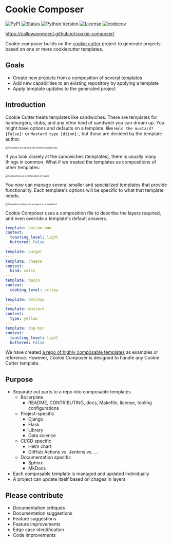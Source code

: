 # Cookie Composer

<!-- start-badges -->

[![PyPI](https://img.shields.io/pypi/v/cookie-composer)][pypi_]
[![Status](https://img.shields.io/pypi/status/cookie-composer)][status]
[![Python Version](https://img.shields.io/pypi/pyversions/cookie-composer)][python version]
[![License](https://img.shields.io/pypi/l/cookie-composer)][license]
[![codecov](https://codecov.io/gh/callowayproject/cookie-composer/branch/master/graph/badge.svg?token=YO2JQLV1OB)](https://codecov.io/gh/callowayproject/cookie-composer)

[pypi_]: https://pypi.org/project/cookie-composer/
[status]: https://pypi.org/project/cookie-composer/
[python version]: https://pypi.org/project/cookie-composer
[license]: https://github.com/{{cookiecutter.github_user}}/cookie-composer/blob/main/LICENSE
https://callowayproject.github.io/cookie-composer/

<!-- end-badges -->

Cookie composer builds on the [cookie cutter](https://github.com/cookiecutter/cookiecutter) project to generate projects based on one or more cookiecutter templates.

## Goals

- Create new projects from a composition of several templates
- Add new capabilities to an existing repository by applying a template
- Apply template updates to the generated project

## Introduction

Cookie Cutter treats templates like sandwiches. There are templates for hamburgers, clubs, and any other kind of sandwich you can dream up. You might have options and defaults on a template, like `Hold the mustard?[False]:` or `Mustard type [dijon]:`, but those are decided by the template author. 


<img src="https://raw.githubusercontent.com/coordt/cookie-composer/master/docsrc/_static/img/sandwiches.png" alt="Templates are treated like finished sandwiches" style="zoom:50%;" />

If you look closely at the sandwiches (templates), there is usually many things in common. What if we treated the templates as compositions of other templates:

<img src="https://raw.githubusercontent.com/coordt/cookie-composer/master/docsrc/_static/img/compositions.png" alt="Sandwiches as a composition of layers" style="zoom:50%;" />

You now can manage several smaller and specialized templates that provide functionality. Each template's options will be specific to what that template needs.

<img src="https://raw.githubusercontent.com/coordt/cookie-composer/master/docsrc/_static/img/layers.png" alt="Templates broken out as layers on a sandwich" style="zoom:50%;" />

Cookie Composer uses a composition file to describe the layers required, and even override a template's default answers.

```yaml
template: bottom-bun
context:
  toasting_level: light
  buttered: False
---
template: burger
---
template: cheese
context:
  kind: swiss
---
template: bacon
context:
  cooking_level: crispy
---
template: ketchup
---
template: mustard
context:
  type: yellow
---
template: top-bun
context:
  toasting_level: light
  buttered: False
```

We have created [a repo of highly composable templates](https://github.com/coordt/cookiecomposer-templates) as examples or reference. However, Cookie Composer is designed to handle any Cookie Cutter template.

## Purpose

- Separate out parts to a repo into composable templates
  - Boilerplate
    - README, CONTRIBUTING, docs, Makefile, license, tooling configurations
  - Project-specific
    - Django
    - Flask
    - Library
    - Data science
  - CI/CD specific
    - Helm chart
    - GitHub Actions vs. Jenkins vs. ...
  - Documentation specific
    - Sphinx
    - MkDocs
- Each composable template is managed and updated individually
- A project can update itself based on chages in layers


## Please contribute

- Documentation critiques
- Documentation suggestions
- Feature suggestions
- Feature improvements
- Edge case identification
- Code improvements
